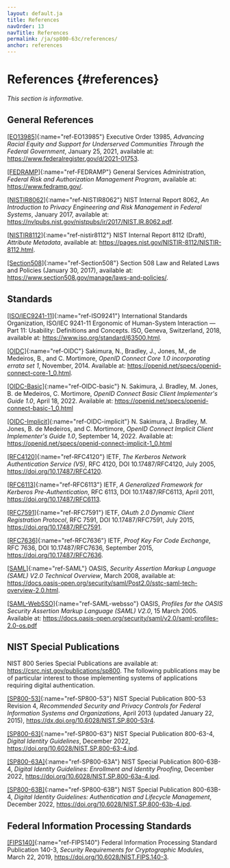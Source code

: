 ```yaml
---
layout: default.ja
title: References
navOrder: 13
navTitle: References
permalink: /ja/sp800-63c/references/
anchor: references
---
```

# References {#references}

*This section is informative.*

## General References

[[EO13985]](references.md#ref-EO13985){:name="ref-EO13985"} Executive Order 13985, *Advancing Racial Equity and Support for Underserved Communities Through the Federal Government*, January 25, 2021, available at: <https://www.federalregister.gov/d/2021-01753>.

[[FEDRAMP]](references.md#ref-FEDRAMP){:name="ref-FEDRAMP"} General Services Administration, *Federal Risk and Authorization Management Program*, available at: <https://www.fedramp.gov/>.

[[NISTIR8062]](references.md#ref-NISTIR8062){:name="ref-NISTIR8062"} NIST Internal Report 8062, *An Introduction to Privacy Engineering and Risk Management in Federal Systems*, January 2017, available at: <https://nvlpubs.nist.gov/nistpubs/ir/2017/NIST.IR.8062.pdf>.

[[NISTIR8112]](references.md#ref-nistir8112){:name="ref-nistir8112"} NIST Internal Report 8112 (Draft), *Attribute Metadata*, available at: <https://pages.nist.gov/NISTIR-8112/NISTIR-8112.html>.

[[Section508]](references.md#ref-Section508){:name="ref-Section508"} Section 508 Law and Related Laws and Policies (January 30, 2017), available at: <https://www.section508.gov/manage/laws-and-policies/>.

## Standards

[[ISO/IEC9241-11]](references.md#ref-ISO9241){:name="ref-ISO9241"} 
International Standards Organization, ISO/IEC 9241-11 Ergonomic of Human-System Interaction — Part 11: Usability: Definitions and Concepts. ISO, Geneva, Switzerland, 2018, available at: <https://www.iso.org/standard/63500.html>.

[[OIDC]](references.md#ref-OIDC){:name="ref-OIDC"} Sakimura, N., Bradley, J., Jones, M., de Medeiros, B., and C. Mortimore, *OpenID Connect Core 1.0 incorporating errata set 1*, November, 2014. Available at: <https://openid.net/specs/openid-connect-core-1_0.html>.

[[OIDC-Basic]](references.md#ref-OIDC-basic){:name="ref-OIDC-basic"}
N. Sakimura, J. Bradley, M. Jones, B. de Medeiros, C. Mortimore, _OpenID Connect Basic Client Implementer's Guide 1.0_, April 18, 2022.
Available at: <https://openid.net/specs/openid-connect-basic-1_0.html>

[[OIDC-Implicit]](references.md#ref-OIDC-implicit){:name="ref-OIDC-implicit"}
N. Sakimura, J. Bradley, M. Jones, B. de Medeiros, and C. Mortimore, _OpenID Connect Implicit Client Implementer's Guide 1.0_, September 14, 2022.
Available at: <https://openid.net/specs/openid-connect-implicit-1_0.html>

[[RFC4120]](references.md#ref-RFC4120){:name="ref-RFC4120"} IETF, *The Kerberos Network Authentication Service (V5)*, RFC 4120, DOI 10.17487/RFC4120, July 2005, <https://doi.org/10.17487/RFC4120>.

[[RFC6113]](references.md#ref-RFC6113){:name="ref-RFC6113"} IETF, *A Generalized Framework for Kerberos Pre-Authentication*, RFC 6113, DOI 10.17487/RFC6113, April 2011, <https://doi.org/10.17487/RFC6113>.

[[RFC7591]](references.md#ref-RFC7591){:name="ref-RFC7591"} IETF, *OAuth 2.0 Dynamic Client Registration Protocol*, RFC 7591, DOI 10.17487/RFC7591, July 2015, <https://doi.org/10.17487/RFC7591>.

[[RFC7636]](references.md#ref-RFC7636){:name="ref-RFC7636"} IETF, *Proof Key For Code Exchange*, RFC 7636, DOI 10.17487/RFC7636, September 2015, <https://doi.org/10.17487/RFC7636>.

[[SAML]](references.md#ref-SAML){:name="ref-SAML"} OASIS, *Security Assertion Markup Language (SAML) V2.0 Technical Overview*, March 2008, available at: <https://docs.oasis-open.org/security/saml/Post2.0/sstc-saml-tech-overview-2.0.html>.

[[SAML-WebSSO]](references.md#ref-SAML-websso){:name="ref-SAML-websso"} OASIS, _Profiles for the OASIS Security Assertion Markup Language (SAML) V2.0_, 15 March 2005.
Available at: <https://docs.oasis-open.org/security/saml/v2.0/saml-profiles-2.0-os.pdf>

## NIST Special Publications

NIST 800 Series Special Publications are available at: <https://csrc.nist.gov/publications/sp800>. The following publications may be of particular interest to those implementing systems of applications requiring digital authentication.

[[SP800-53]](references.md#ref-SP800-53){:name="ref-SP800-53"} NIST Special Publication 800-53 Revision 4, *Recommended Security and Privacy Controls for Federal Information Systems and Organizations*, April 2013 (updated January 22, 2015), <https://dx.doi.org/10.6028/NIST.SP.800-53r4>.

[[SP800-63]](references.md#ref-SP800-63){:name="ref-SP800-63"} NIST Special Publication 800-63-4, *Digital Identity Guidelines*, December 2022, <https://doi.org/10.6028/NIST.SP.800-63-4.ipd>.

[[SP800-63A]](references.md#ref-SP800-63A){:name="ref-SP800-63A"} NIST Special Publication 800-63B-4, *Digital Identity Guidelines: Enrollment and Identity Proofing*, December 2022, <https://doi.org/10.6028/NIST.SP.800-63a-4.ipd>.

[[SP800-63B]](references.md#ref-SP800-63B){:name="ref-SP800-63B"} NIST Special Publication 800-63B-4, *Digital Identity Guidelines: Authentication and Lifecycle Management*, December 2022, <https://doi.org/10.6028/NIST.SP.800-63b-4.ipd>.


## Federal Information Processing Standards

[[FIPS140]](references.md#ref-FIPS140){:name="ref-FIPS140"} Federal Information Processing Standard Publication 140-3, *Security Requirements for Cryptographic Modules*, March 22, 2019, <https://doi.org/10.6028/NIST.FIPS.140-3>.

